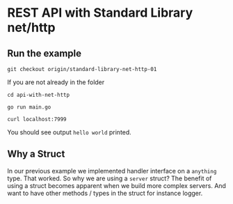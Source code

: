 # REST API with Standard Library net/http

## Run the example
```
git checkout origin/standard-library-net-http-01
```

If you are not already in the folder
```
cd api-with-net-http
```

```
go run main.go
```

```
curl localhost:7999
```

You should see output `hello world` printed.

## Why a Struct
In our previous example we implemented handler interface on a `anything` type. That worked. So why we are using a `server` struct?
The benefit of using a struct becomes apparent when we build more complex servers. And want to have other methods / types in the struct for instance logger.